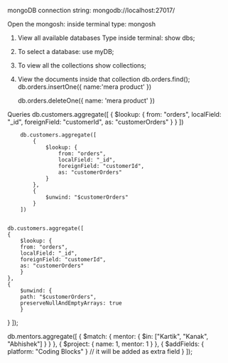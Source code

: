 mongoDB connection string: mongodb://localhost:27017/

Open the mongosh: inside terminal type:
    mongosh

1. View all available databases
Type inside terminal:
    show dbs;

2. To select a database:
    use myDB;

3. To view all the collections
    show collections;

3. View the documents inside that collection
    db.orders.find();
    db.orders.insertOne({
        name:'mera product'
    })

    db.orders.deleteOne({
        name: 'mera product'
    })

Queries
        db.customers.aggregate([
            {
                $lookup: {
                    from: "orders",
                    localField: "_id",
                    foreignField: "customerId",
                    as: "customerOrders"
                }
            }
        ])
<!-- unwind -->
        db.customers.aggregate([
            {
                $lookup: {
                    from: "orders",
                    localField: "_id",
                    foreignField: "customerId",
                    as: "customerOrders"
                }
            },
            {
                $unwind: "$customerOrders"
            }
        ])


    db.customers.aggregate([
    {
        $lookup: {
        from: "orders",
        localField: "_id",
        foreignField: "customerId",
        as: "customerOrders"
        }
    },
    {
        $unwind: {
        path: "$customerOrders",
        preserveNullAndEmptyArrays: true
        }
  }
]);


db.mentors.aggregate([
  { 
    $match: { mentor: { $in: ["Kartik", "Kanak", "Abhishek"] } } 
  },
  { 
    $project: { name: 1, mentor: 1 } 
  },
  { 
    $addFields: { platform: "Coding Blocks" }  // it will be added as extra field
  }
]);
